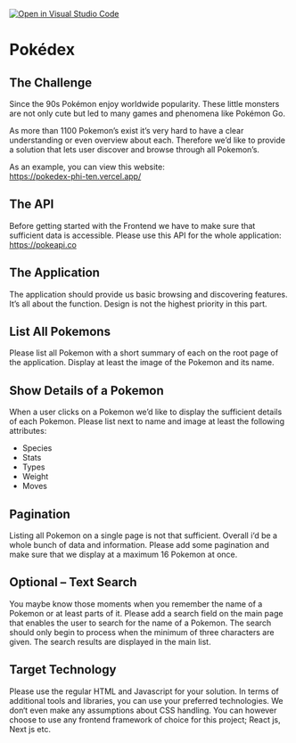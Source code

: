 [![Open in Visual Studio Code](https://classroom.github.com/assets/open-in-vscode-718a45dd9cf7e7f842a935f5ebbe5719a5e09af4491e668f4dbf3b35d5cca122.svg)](https://classroom.github.com/online_ide?assignment_repo_id=11482298&assignment_repo_type=AssignmentRepo)
# Pokédex

## The Challenge

Since the 90s Pokémon enjoy worldwide popularity. These little monsters are not only cute but led to many games and phenomena like Pokémon Go.

As more than 1100 Pokemon’s exist it’s very hard to have a clear understanding or even overview about each. Therefore we’d like to provide a solution that lets user discover and browse through all Pokemon’s.

As an example, you can view this website: <br> https://pokedex-phi-ten.vercel.app/

## The API

Before getting started with the Frontend we have to make sure that sufficient data is accessible. Please use this API for the whole application: https://pokeapi.co

## The Application

The application should provide us basic browsing and discovering features. It’s all about the function. Design is not the highest priority in this part.

## List All Pokemons

Please list all Pokemon with a short summary of each on the root page of the application. Display at least the image of the Pokemon and its name.

## Show Details of a Pokemon

When a user clicks on a Pokemon we’d like to display the sufficient details of each Pokemon. Please list next to name and image at least the following attributes:

- Species
- Stats
- Types
- Weight
- Moves

## Pagination

Listing all Pokemon on a single page is not that sufficient. Overall i‘d be a whole bunch of data and information. Please add some pagination and make sure that we display at a maximum 16 Pokemon at once.

## Optional – Text Search

You maybe know those moments when you remember the name of a Pokemon or at least parts of it. Please add a search field on the main page that enables the user to search for the name of a Pokemon. The search should only begin to process when the minimum of three characters are given. The search results are displayed in the main list.

## Target Technology

Please use the regular HTML and Javascript for your solution. In terms of additional tools and libraries, you can use your preferred technologies. We don‘t even make any assumptions about CSS handling. You can however choose to use any frontend framework of choice for this project; React js, Next js etc.

